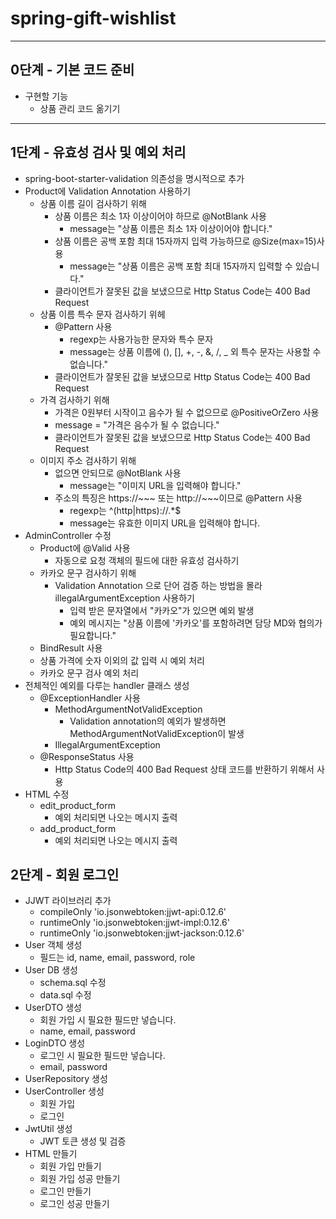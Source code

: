 # spring-gift-wishlist

---

## 0단계 - 기본 코드 준비

- 구현할 기능
    - 상품 관리 코드 옮기기

---

## 1단계 - 유효성 검사 및 예외 처리

- spring-boot-starter-validation 의존성을 명시적으로 추가
- Product에 Validation Annotation 사용하기
    - 상품 이름 길이 검사하기 위해
        - 상품 이름은 최소 1자 이상이어야 하므로 @NotBlank 사용
            - message는 "상품 이름은 최소 1자 이상이어야 합니다."
        - 상품 이름은 공백 포함 최대 15자까지 입력 가능하므로 @Size(max=15)사용
            - message는 "상품 이름은 공백 포함 최대 15자까지 입력할 수 있습니다."
        - 클라이언트가 잘못된 값을 보냈으므로 Http Status Code는 400 Bad Request
    - 상품 이름 특수 문자 검사하기 위헤
        - @Pattern 사용
            - regexp는 사용가능한 문자와 특수 문자
            - message는 상품 이름에 (), [], +, -, &, /, _ 외 특수 문자는 사용할 수 없습니다."
        - 클라이언트가 잘못된 값을 보냈으므로 Http Status Code는 400 Bad Request
    - 가격 검사하기 위해
        - 가격은 0원부터 시작이고 음수가 될 수 없으므로 @PositiveOrZero 사용
        - message = "가격은 음수가 될 수 없습니다."
        - 클라이언트가 잘못된 값을 보냈으므로 Http Status Code는 400 Bad Request
    - 이미지 주소 검사하기 위해
        - 없으면 안되므로 @NotBlank 사용
            - message는 "이미지 URL을 입력해야 합니다."
        - 주소의 특징은 https://~~~ 또는 http://~~~이므로 @Pattern 사용
            - regexp는 ^(http|https)://.*$
            - message는 유효한 이미지 URL을 입력해야 합니다.
- AdminController 수정
    - Product에 @Valid 사용
        - 자동으로 요청 객체의 필드에 대한 유효성 검사하기
    - 카카오 문구 검사하기 위해
        - Validation Annotation 으로 단어 검증 하는 방법을 몰라 illegalArgumentException 사용하기
            - 입력 받은 문자열에서 "카카오"가 있으면 예외 발생
            - 예외 메시지는 "상품 이름에 '카카오'를 포함하려면 담당 MD와 협의가 필요합니다."
    - BindResult 사용
    - 상품 가격에 숫자 이외의 값 입력 시 예외 처리
    - 카카오 문구 검사 예외 처리
- 전체적인 예외를 다루는 handler 클래스 생성
    - @ExceptionHandler 사용
        - MethodArgumentNotValidException
            - Validation annotation의 예외가 발생하면 MethodArgumentNotValidException이 발생
        - IllegalArgumentException
    - @ResponseStatus 사용
        - Http Status Code의 400 Bad Request 상태 코드를 반환하기 위해서 사용
- HTML 수정
    - edit_product_form
        - 예외 처리되면 나오는 메시지 출력
    - add_product_form
        - 예외 처리되면 나오는 메시지 출력

## 2단계 - 회원 로그인

- JJWT 라이브러리 추가
    -  compileOnly 'io.jsonwebtoken:jjwt-api:0.12.6'
    - runtimeOnly 'io.jsonwebtoken:jjwt-impl:0.12.6'
    - runtimeOnly 'io.jsonwebtoken:jjwt-jackson:0.12.6'
- User 객체 생성
    - 필드는 id, name, email, password, role
- User DB 생성
    - schema.sql 수정
    - data.sql 수정
- UserDTO 생성
    - 회원 가입 시 필요한 필드만 넣습니다.
    - name, email, password
- LoginDTO 생성
    - 로그인 시 필요한 필드만 넣습니다.
    - email, password
- UserRepository 생성
- UserController 생성
    - 회원 가입
    - 로그인
- JwtUtil 생성
    - JWT 토큰 생성 및 검증
- HTML 만들기
    - 회원 가입 만들기
    - 회원 가입 성공 만들기
    - 로그인 만들기
    - 로그인 성공 만들기
